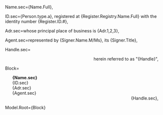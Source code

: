 Name.sec={Name.Full},

ID.sec={Person.type.a}, registered at {Register.Registry.Name.Full} with the identity number {Register.ID.#},

Adr.sec=whose principal place of business is {Adr.1,2,3},

Agent.sec=represented by {Signer.Name.M/Ms}, its {Signer.Title},

Handle.sec=<div align="right">herein referred to as "{Handle}", </div>

Block=<ul type="none"><b>{Name.sec}</b></li><li>{ID.sec}</li><li>{Adr.sec}</li><li>{Agent.sec}<br><div align="right">{Handle.sec},</div></ul>

Model.Root={Block}